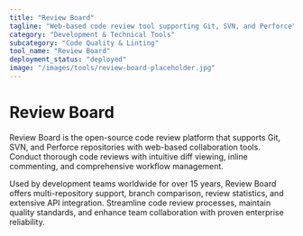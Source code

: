 ```yaml
---
title: "Review Board"
tagline: "Web-based code review tool supporting Git, SVN, and Perforce"
category: "Development & Technical Tools"
subcategory: "Code Quality & Linting"
tool_name: "Review Board"
deployment_status: "deployed"
image: "/images/tools/review-board-placeholder.jpg"
---
```


# Review Board

Review Board is the open-source code review platform that supports Git, SVN, and Perforce repositories with web-based collaboration tools. Conduct thorough code reviews with intuitive diff viewing, inline commenting, and comprehensive workflow management.

Used by development teams worldwide for over 15 years, Review Board offers multi-repository support, branch comparison, review statistics, and extensive API integration. Streamline code review processes, maintain quality standards, and enhance team collaboration with proven enterprise reliability.
